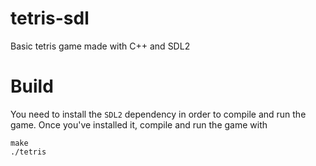 # tetris-sdl
Basic tetris game made with C++ and SDL2

# Build
You need to install the `SDL2` dependency in order to compile and run the game. Once you've installed it, compile and run the game with
```
make
./tetris
```
